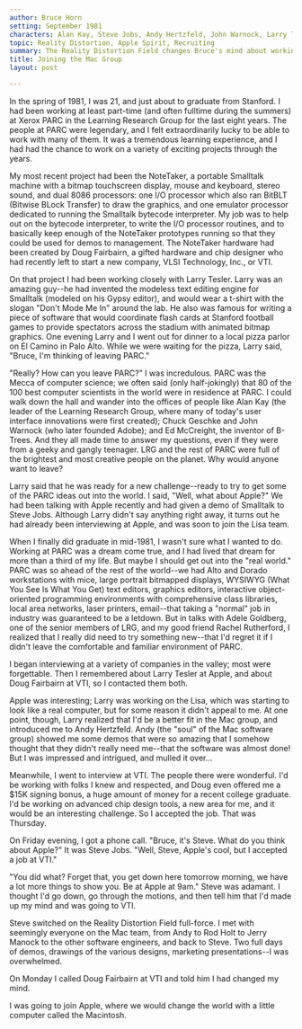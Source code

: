```yaml
---
author: Bruce Horn
setting: September 1981
characters: Alan Kay, Steve Jobs, Andy Hertzfeld, John Warnock, Larry Tesler, Jerry Manock, Rod Holt
topic: Reality Distortion, Apple Spirit, Recruiting
summary: The Reality Distortion Field changes Bruce's mind about working at Apple
title: Joining the Mac Group
layout: post

---
```


In the spring of 1981, I was 21, and just about to graduate from Stanford. I had been working at least part-time (and often fulltime during the summers) at Xerox PARC in the Learning Research Group for the last eight years. The people at PARC were legendary, and I felt extraordinarily lucky to be able to work with many of them. It was a tremendous learning experience, and I had had the chance to work on a variety of exciting projects through the years.

  
  
  
  
My most recent project had been the NoteTaker, a portable Smalltalk machine with a bitmap touchscreen display, mouse and keyboard, stereo sound, and dual 8086 processors: one I/O processor which also ran BitBLT (Bitwise BLock Transfer) to draw the graphics, and one emulator processor dedicated to running the Smalltalk bytecode interpreter. My job was to help out on the bytecode interpreter, to write the I/O processor routines, and to basically keep enough of the NoteTaker prototypes running so that they could be used for demos to management. The NoteTaker hardware had been created by Doug Fairbairn, a gifted hardware and chip designer who had recently left to start a new company, VLSI Technology, Inc., or VTI.  
  
  
On that project I had been working closely with Larry Tesler. Larry was an amazing guy--he had invented the modeless text editing engine for Smalltalk (modeled on his Gypsy editor), and would wear a t-shirt with the slogan "Don't Mode Me In" around the lab. He also was famous for writing a piece of software that would coordinate flash cards at Stanford football games to provide spectators across the stadium with animated bitmap graphics. One evening Larry and I went out for dinner to a local pizza parlor on El Camino in Palo Alto. While we were waiting for the pizza, Larry said, "Bruce, I'm thinking of leaving PARC."  
  
  
"Really? How can you leave PARC?" I was incredulous. PARC was the Mecca of computer science; we often said (only half-jokingly) that 80 of the 100 best computer scientists in the world were in residence at PARC. I could walk down the hall and wander into the offices of people like Alan Kay (the leader of the Learning Research Group, where many of today's user interface innovations were first created); Chuck Geschke and John Warnock (who later founded Adobe); and Ed McCreight, the inventor of B-Trees. And they all made time to answer my questions, even if they were from a geeky and gangly teenager. LRG and the rest of PARC were full of the brightest and most creative people on the planet. Why would anyone want to leave?  
  
  
Larry said that he was ready for a new challenge--ready to try to get some of the PARC ideas out into the world. I said, "Well, what about Apple?" We had been talking with Apple recently and had given a demo of Smalltalk to Steve Jobs. Although Larry didn't say anything right away, it turns out he had already been interviewing at Apple, and was soon to join the Lisa team.  
  
  
When I finally did graduate in mid-1981, I wasn't sure what I wanted to do. Working at PARC was a dream come true, and I had lived that dream for more than a third of my life. But maybe I should get out into the "real world." PARC was so ahead of the rest of the world--we had Alto and Dorado workstations with mice, large portrait bitmapped displays, WYSIWYG (What You See Is What You Get) text editors, graphics editors, interactive object-oriented programming environments with comprehensive class libraries, local area networks, laser printers, email--that taking a "normal" job in industry was guaranteed to be a letdown. But in talks with Adele Goldberg, one of the senior members of LRG, and my good friend Rachel Rutherford, I realized that I really did need to try something new--that I'd regret it if I didn't leave the comfortable and familiar environment of PARC.  
  
  
I began interviewing at a variety of companies in the valley; most were forgettable. Then I remembered about Larry Tesler at Apple, and about Doug Fairbairn at VTI, so I contacted them both.  
  
  
Apple was interesting; Larry was working on the Lisa, which was starting to look like a real computer, but for some reason it didn't appeal to me. At one point, though, Larry realized that I'd be a better fit in the Mac group, and introduced me to Andy Hertzfeld. Andy (the "soul" of the Mac software group) showed me some demos that were so amazing that I somehow thought that they didn't really need me--that the software was almost done! But I was impressed and intrigued, and mulled it over...  
  
  
Meanwhile, I went to interview at VTI. The people there were wonderful. I'd be working with folks I knew and respected, and Doug even offered me a $15K signing bonus, a huge amount of money for a recent college graduate. I'd be working on advanced chip design tools, a new area for me, and it would be an interesting challenge. So I accepted the job. That was Thursday.  
  
  
On Friday evening, I got a phone call. "Bruce, it's Steve. What do you think about Apple?" It was Steve Jobs. "Well, Steve, Apple's cool, but I accepted a job at VTI."  
  
  
"You did what? Forget that, you get down here tomorrow morning, we have a lot more things to show you. Be at Apple at 9am." Steve was adamant. I thought I'd go down, go through the motions, and then tell him that I'd made up my mind and was going to VTI.  
  
  
Steve switched on the Reality Distortion Field full-force. I met with seemingly everyone on the Mac team, from Andy to Rod Holt to Jerry Manock to the other software engineers, and back to Steve. Two full days of demos, drawings of the various designs, marketing presentations--I was overwhelmed.  
  
  
On Monday I called Doug Fairbairn at VTI and told him I had changed my mind.  
  
  
I was going to join Apple, where we would change the world with a little computer called the Macintosh. 
